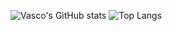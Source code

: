 ![Vasco's GitHub stats](https://github-readme-stats.vercel.app/api?username=vascocosta&show_icons=true&theme=dark)
![Top Langs](https://github-readme-stats.vercel.app/api/top-langs/?username=vascocosta&theme=dark)
<!--
**vascocosta/vascocosta** is a ✨ _special_ ✨ repository because its `README.md` (this file) appears on your GitHub profile.

Here are some ideas to get you started:

- 🔭 I’m currently working on ...
- 🌱 I’m currently learning ...
- 👯 I’m looking to collaborate on ...
- 🤔 I’m looking for help with ...
- 💬 Ask me about ...
- 📫 How to reach me: ...
- 😄 Pronouns: ...
- ⚡ Fun fact: ...
-->
